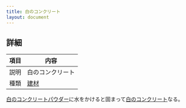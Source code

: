 ```yaml
---
title: 白のコンクリート
layout: document
---
```

## 詳細

|項目|内容|
|---|---|
|説明|白のコンクリート|
|種類|[建材](建材)|

[白のコンクリートパウダー](白のコンクリートパウダー)に水をかけると固まって[白のコンクリート](白のコンクリート)なる。
